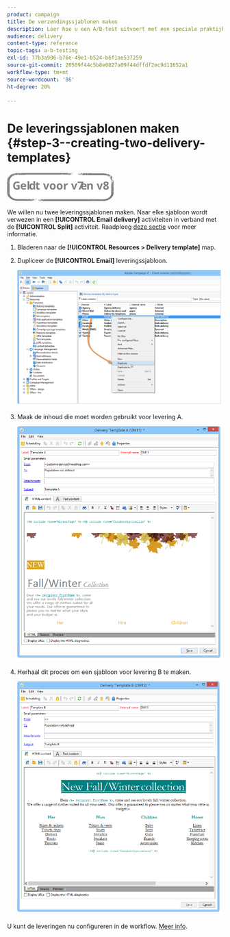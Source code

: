 ```yaml
---
product: campaign
title: De verzendingssjablonen maken
description: Leer hoe u een A/B-test uitvoert met een speciale praktijkcase.
audience: delivery
content-type: reference
topic-tags: a-b-testing
exl-id: 77b3a906-b76e-49e1-b524-b6f1ae537259
source-git-commit: 20509f44c5b8e0827a09f44dffdf2ec9d11652a1
workflow-type: tm+mt
source-wordcount: '86'
ht-degree: 20%

---
```


# De leveringssjablonen maken {#step-3--creating-two-delivery-templates}

![](../../assets/common.svg)

We willen nu twee leveringssjablonen maken. Naar elke sjabloon wordt verwezen in een **[!UICONTROL Email delivery]** activiteiten in verband met de **[!UICONTROL Split]** activiteit. Raadpleeg [deze sectie](about-templates.md) voor meer informatie.

1. Bladeren naar de **[!UICONTROL Resources > Delivery template]** map.
1. Dupliceer de **[!UICONTROL Email]** leveringssjabloon.

   ![](assets/use_case_abtesting_deliverymodel_001.png)

1. Maak de inhoud die moet worden gebruikt voor levering A.

   ![](assets/use_case_abtesting_deliverymodel_002.png)

1. Herhaal dit proces om een sjabloon voor levering B te maken.

   ![](assets/use_case_abtesting_deliverymodel_003.png)

U kunt de leveringen nu configureren in de workflow. [Meer info](a-b-testing-uc-configuring-deliveries.md).
